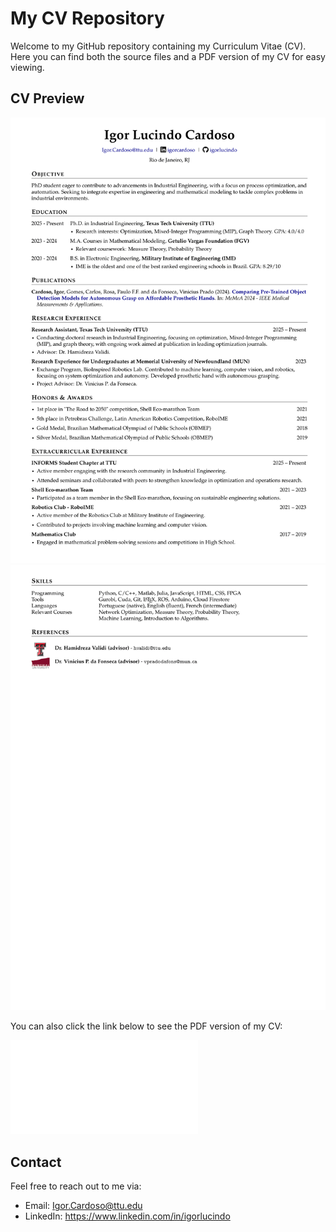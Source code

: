 # My CV Repository

Welcome to my GitHub repository containing my Curriculum Vitae (CV). Here you can find both the source files and a PDF version of my CV for easy viewing.

## CV Preview

![My CV](./assets/images/cv-page1.png)
![My CV](./assets/images/cv-page2.png)

You can also click the link below to see the PDF version of my CV:

![My CV](./assets/docs/CV_Igor_Lucindo_Cardoso.pdf)

## Contact

Feel free to reach out to me via:
- Email: Igor.Cardoso@ttu.edu
- LinkedIn: https://www.linkedin.com/in/igorlucindo